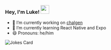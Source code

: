 ### Hey, I'm Luke! <img src="https://media.giphy.com/media/hvRJCLFzcasrR4ia7z/giphy.gif" width="28px" height="28px">

- 🚀 I’m currently working on [chalgen](https://github.com/CTFg/chalgen)
- 📖 I’m currently learning React Native and Expo
- 😄 Pronouns: he/him

![Jokes Card](https://readme-jokes.vercel.app/api)
